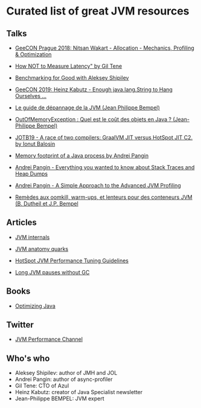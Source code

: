 # Curated list of great JVM resources

## Talks

* [GeeCON Prague 2018: Nitsan Wakart - Allocation - Mechanics, Profiling & Optimization](https://www.youtube.com/watch?v=rnHY7YJq1ps)

* [How NOT to Measure Latency" by Gil Tene](https://www.youtube.com/watch?v=lJ8ydIuPFeU)

* [Benchmarking for Good with Aleksey Shipilev](https://www.youtube.com/watch?v=SKPdqgD1I2U)

* [GeeCON 2019: Heinz Kabutz - Enough java.lang.String to Hang Ourselves ...](https://www.youtube.com/watch?v=T2MDqzy143A)

* [Le guide de dépannage de la JVM (Jean Philippe Bempel)](https://www.youtube.com/watch?v=G74XnAhqBeI)

* [OutOfMemoryException : Quel est le coût des objets en Java ? (Jean-Philippe Bempel)](https://www.youtube.com/watch?v=UZ42RF0ozBk)

* [JOTB19 - A race of two compilers: GraalVM JIT versus HotSpot JIT C2. by Ionut Balosin](https://www.youtube.com/watch?v=lunJmMBkqLo)

* [Memory footprint of a Java process by Andrei Pangin](https://www.youtube.com/watch?v=c755fFv1Rnk)

* [Andrei Pangin - Everything you wanted to know about Stack Traces and Heap Dumps](https://www.youtube.com/watch?v=FTsAXJdrJbI)

* [Andrei Pangin - A Simple Approach to the Advanced JVM Profiling](https://www.youtube.com/watch?v=TDpbt4thECc)

* [Remèdes aux oomkill, warm-ups, et lenteurs pour des conteneurs JVM (B. Dutheil et J.P. Bempel](https://www.youtube.com/watch?v=Cepqgkwll_0)

## Articles

* [JVM internals](https://blog.jamesdbloom.com/JVMInternals.html)

* [JVM anatomy quarks](https://shipilev.net/jvm/anatomy-quarks/)

* [HotSpot JVM Performance Tuning Guidelines](https://ionutbalosin.com/2020/01/hotspot-jvm-performance-tuning-guidelines/)

* [Long JVM pauses without GC](https://loonytek.com/2020/01/20/long-jvm-pauses-without-gc/)

## Books

* [Optimizing Java](https://www.oreilly.com/library/view/optimizing-java/9781492039259/)

## Twitter

* [JVM Performance Channel](https://twitter.com/JVMPerformance)


## Who's who

* Aleksey Shipilev: author of JMH and JOL
* Andrei Pangin: author of async-profiler
* Gil Tene: CTO of Azul
* Heinz Kabutz: creator of Java Specialist newsletter
* Jean-Philippe BEMPEL: JVM expert


